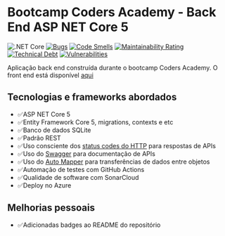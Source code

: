 # Bootcamp Coders Academy - Back End ASP NET Core 5

![.NET Core](https://github.com/wallacemariadeandrade/coders-academy-bootcamp-turma-1/workflows/.NET%20Core/badge.svg)
[![Bugs](https://sonarcloud.io/api/project_badges/measure?project=wallacemariadeandrade_coders-academy-bootcamp-turma-1&metric=bugs)](https://sonarcloud.io/dashboard?id=wallacemariadeandrade_coders-academy-bootcamp-turma-1)
[![Code Smells](https://sonarcloud.io/api/project_badges/measure?project=wallacemariadeandrade_coders-academy-bootcamp-turma-1&metric=code_smells)](https://sonarcloud.io/dashboard?id=wallacemariadeandrade_coders-academy-bootcamp-turma-1)
[![Maintainability Rating](https://sonarcloud.io/api/project_badges/measure?project=wallacemariadeandrade_coders-academy-bootcamp-turma-1&metric=sqale_rating)](https://sonarcloud.io/dashboard?id=wallacemariadeandrade_coders-academy-bootcamp-turma-1)
[![Technical Debt](https://sonarcloud.io/api/project_badges/measure?project=wallacemariadeandrade_coders-academy-bootcamp-turma-1&metric=sqale_index)](https://sonarcloud.io/dashboard?id=wallacemariadeandrade_coders-academy-bootcamp-turma-1)
[![Vulnerabilities](https://sonarcloud.io/api/project_badges/measure?project=wallacemariadeandrade_coders-academy-bootcamp-turma-1&metric=vulnerabilities)](https://sonarcloud.io/dashboard?id=wallacemariadeandrade_coders-academy-bootcamp-turma-1)

Aplicação back end construída durante o bootcamp Coders Academy. O front end está disponível [aqui](https://github.com/wallacemariadeandrade/template-coders-academy-bootcamp-turma-1)

## Tecnologias e frameworks abordados

- :white_check_mark:ASP NET Core 5
- :white_check_mark:Entity Framework Core 5, migrations, contexts e etc
- :white_check_mark:Banco de dados SQLite
- :white_check_mark:Padrão REST
- :white_check_mark:Uso consciente dos [status codes do HTTP](https://www.restapitutorial.com/httpstatuscodes.html) para respostas de APIs
- :white_check_mark:Uso do [Swagger](https://swagger.io/) para documentação de APIs
- :white_check_mark:Uso do [Auto Mapper](https://automapper.org/) para transferências de dados entre objetos
- :white_check_mark:Automação de testes com GitHub Actions
- :white_check_mark:Qualidade de software com SonarCloud
- :white_check_mark:Deploy no Azure

## Melhorias pessoais

- :white_check_mark:Adicionadas badges ao README do repositório
